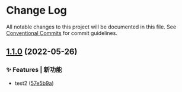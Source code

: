 # Change Log

All notable changes to this project will be documented in this file.
See [Conventional Commits](https://conventionalcommits.org) for commit guidelines.

## [1.1.0](https://github.com/Vision010/vision-test/compare/@v-scroll/core@1.0.2...@v-scroll/core@1.1.0) (2022-05-26)

### ✨ Features | 新功能

- test2 ([57e5b9a](https://github.com/Vision010/vision-test/commit/57e5b9a8864a1c734097d59c7d4f9d4aa15dfe09))
